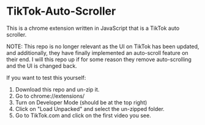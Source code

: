 # TikTok-Auto-Scroller
This is a chrome extension written in JavaScript that is a TikTok auto scroller. 

NOTE: This repo is no longer relevant as the UI on TikTok has been updated, and additionally, they have finally implemented an auto-scroll feature on their end. I will this repo up if for some reason they remove auto-scrolling and the UI is changed back. 

If you want to test this yourself:
1. Download this repo and un-zip it.
2. Go to chrome://extensions/
3. Turn on Developer Mode (should be at the top right)
4. Click on "Load Unpacked" and select the un-zipped folder.
5. Go to TikTok.com and click on the first video you see.
